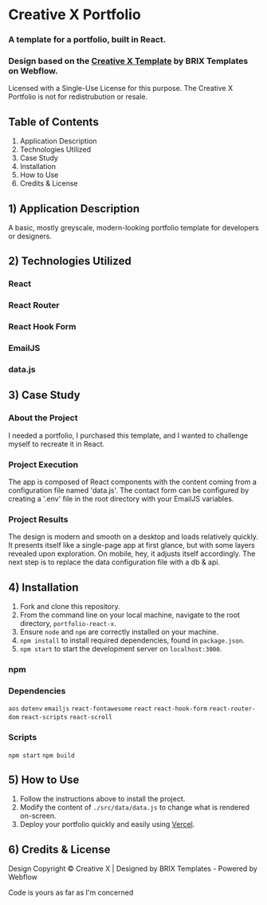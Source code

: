 # Creative X Portfolio

### A template for a portfolio, built in React.

### Design based on the [Creative X Template](https://webflow.com/templates/html/creative-x-personal-website-template) by BRIX Templates on Webflow.

Licensed with a Single-Use License for this purpose. The Creative X Portfolio is not for redistrubution or resale.

## Table of Contents

1. Application Description
2. Technologies Utilized
3. Case Study
4. Installation
5. How to Use
6. Credits & License

## 1) Application Description

A basic, mostly greyscale, modern-looking portfolio template for developers or designers.

## 2) Technologies Utilized

### React

### React Router

### React Hook Form

### EmailJS

### data.js

## 3) Case Study

### About the Project

I needed a portfolio, I purchased this template, and I wanted to challenge myself to recreate it in React.

### Project Execution

The app is composed of React components with the content coming from a configuration file named 'data.js'. The contact form can be configured by creating a '.env' file in the root directory with your EmailJS variables.

### Project Results

The design is modern and smooth on a desktop and loads relatively quickly. It presents itself like a single-page app at first glance, but with some layers revealed upon exploration. On mobile, hey, it adjusts itself accordingly. The next step is to replace the data configuration file with a db & api.

## 4) Installation

1. Fork and clone this repository.
2. From the command line on your local machine, navigate to the root directory, `portfolio-react-x`.
3. Ensure `node` and `npm` are correctly installed on your machine.
4. `npm install` to install required dependencies, found in `package.json`.
5. `npm start` to start the development server on `localhost:3000`.

### npm

### Dependencies

`aos`
`dotenv`
`emailjs`
`react-fontawesome`
`react`
`react-hook-form`
`react-router-dom`
`react-scripts`
`react-scroll`

### Scripts

`npm start`
`npm build`

## 5) How to Use

1. Follow the instructions above to install the project.
2. Modify the content of `./src/data/data.js` to change what is rendered on-screen.
3. Deploy your portfolio quickly and easily using [Vercel](https://vercel.com).

## 6) Credits & License

Design Copyright © Creative X | Designed by BRIX Templates - Powered by Webflow

Code is yours as far as I'm concerned
